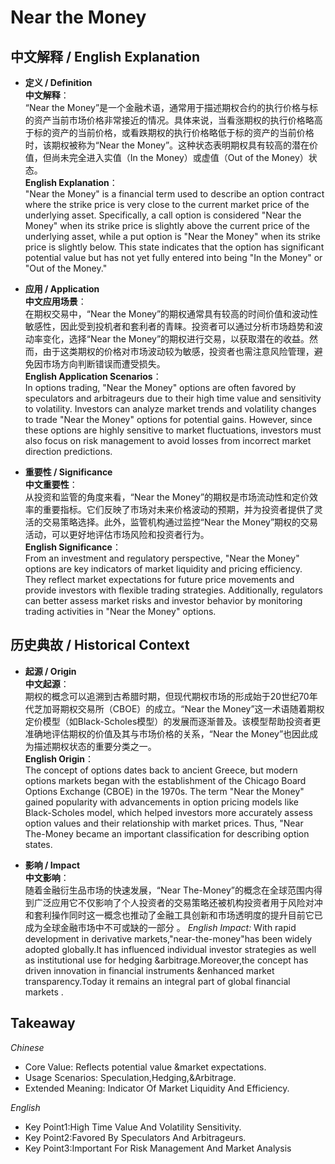 # Near the Money

## 中文解释 / English Explanation

* **定义 / Definition**  
  **中文解释**：  
  “Near the Money”是一个金融术语，通常用于描述期权合约的执行价格与标的资产当前市场价格非常接近的情况。具体来说，当看涨期权的执行价格略高于标的资产的当前价格，或看跌期权的执行价格略低于标的资产的当前价格时，该期权被称为“Near the Money”。这种状态表明期权具有较高的潜在价值，但尚未完全进入实值（In the Money）或虚值（Out of the Money）状态。  
  **English Explanation**：  
  "Near the Money" is a financial term used to describe an option contract where the strike price is very close to the current market price of the underlying asset. Specifically, a call option is considered "Near the Money" when its strike price is slightly above the current price of the underlying asset, while a put option is "Near the Money" when its strike price is slightly below. This state indicates that the option has significant potential value but has not yet fully entered into being "In the Money" or "Out of the Money."

* **应用 / Application**  
  **中文应用场景**：  
  在期权交易中，“Near the Money”的期权通常具有较高的时间价值和波动性敏感性，因此受到投机者和套利者的青睐。投资者可以通过分析市场趋势和波动率变化，选择“Near the Money”的期权进行交易，以获取潜在的收益。然而，由于这类期权的价格对市场波动较为敏感，投资者也需注意风险管理，避免因市场方向判断错误而遭受损失。  
  **English Application Scenarios**：  
  In options trading, "Near the Money" options are often favored by speculators and arbitrageurs due to their high time value and sensitivity to volatility. Investors can analyze market trends and volatility changes to trade "Near the Money" options for potential gains. However, since these options are highly sensitive to market fluctuations, investors must also focus on risk management to avoid losses from incorrect market direction predictions.

* **重要性 / Significance**  
  **中文重要性**：  
  从投资和监管的角度来看，“Near the Money”的期权是市场流动性和定价效率的重要指标。它们反映了市场对未来价格波动的预期，并为投资者提供了灵活的交易策略选择。此外，监管机构通过监控“Near the Money”期权的交易活动，可以更好地评估市场风险和投资者行为。  
  **English Significance**：  
  From an investment and regulatory perspective, "Near the Money" options are key indicators of market liquidity and pricing efficiency. They reflect market expectations for future price movements and provide investors with flexible trading strategies. Additionally, regulators can better assess market risks and investor behavior by monitoring trading activities in "Near the Money" options.

## 历史典故 / Historical Context

* **起源 / Origin**  
  **中文起源**：  
  期权的概念可以追溯到古希腊时期，但现代期权市场的形成始于20世纪70年代芝加哥期权交易所（CBOE）的成立。“Near the Money”这一术语随着期权定价模型（如Black-Scholes模型）的发展而逐渐普及。该模型帮助投资者更准确地评估期权的价值及其与市场价格的关系，“Near the Money”也因此成为描述期权状态的重要分类之一。  
  **English Origin**：  
  The concept of options dates back to ancient Greece, but modern options markets began with the establishment of the Chicago Board Options Exchange (CBOE) in the 1970s. The term "Near the Money" gained popularity with advancements in option pricing models like Black-Scholes model, which helped investors more accurately assess option values and their relationship with market prices. Thus, "Near The-Money became an important classification for describing option states.

* **影响 / Impact**  
  **中文影响**：  
  随着金融衍生品市场的快速发展，“Near The-Money”的概念在全球范围内得到广泛应用它不仅影响了个人投资者的交易策略还被机构投资者用于风险对冲和套利操作同时这一概念也推动了金融工具创新和市场透明度的提升目前它已成为全球金融市场中不可或缺的一部分 。 
   *English Impact:* 
    With rapid development in derivative markets,"near-the-money"has been widely adopted globally.It has influenced individual investor strategies as well as institutional use for hedging &arbitrage.Moreover,the concept has driven innovation in financial instruments &enhanced market transparency.Today it remains an integral part of global financial markets .

## Takeaway 

 *Chinese*
 - Core Value: Reflects potential value &market expectations.
 - Usage Scenarios: Speculation,Hedging,&Arbitrage.
 - Extended Meaning: Indicator Of Market Liquidity And Efficiency.

 *English*
 - Key Point1:High Time Value And Volatility Sensitivity.
 - Key Point2:Favored By Speculators And Arbitrageurs.
 - Key Point3:Important For Risk Management And Market Analysis